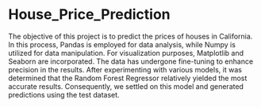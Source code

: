 # House_Price_Prediction
The objective of this project is to predict the prices of houses in California. In this process, Pandas is employed for data analysis, while Numpy is utilized for data manipulation. For visualization purposes, Matplotlib and Seaborn are incorporated. The data has undergone fine-tuning to enhance precision in the results. After experimenting with various models, it was determined that the Random Forest Regressor relatively yielded the most accurate results. Consequently, we settled on this model and generated predictions using the test dataset.
